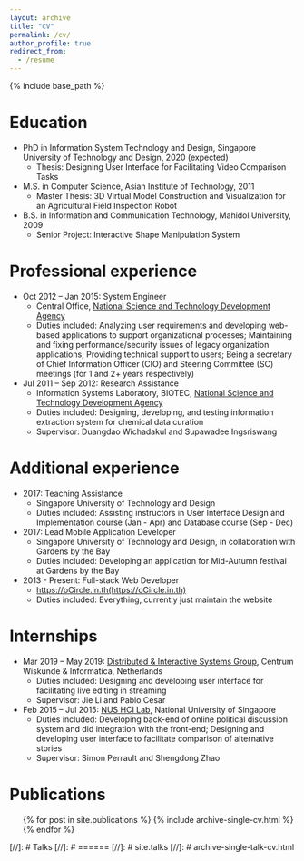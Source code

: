 ```yaml
---
layout: archive
title: "CV"
permalink: /cv/
author_profile: true
redirect_from:
  - /resume
---
```


{% include base_path %}

Education
======
* PhD in Information System Technology and Design, Singapore University of Technology and Design, 2020 (expected)
  * Thesis: Designing User Interface for Facilitating Video Comparison Tasks
* M.S. in Computer Science, Asian Institute of Technology, 2011
  * Master Thesis: 3D Virtual Model Construction and Visualization for an Agricultural Field Inspection Robot
* B.S. in Information and Communication Technology, Mahidol University, 2009
  * Senior Project: Interactive Shape Manipulation System

Professional experience
======
* Oct 2012 – Jan 2015: System Engineer
  * Central Office, [National Science and Technology Development Agency](https://www.nstda.or.th/)
  * Duties included: Analyzing user requirements and developing web-based applications to support organizational processes; Maintaining  and fixing performance/security issues of legacy organization applications; Providing technical support to users; Being a secretary of Chief Information Officer (CIO) and Steering Committee (SC) meetings (for 1 and 2+ years respectively)
* Jul 2011 – Sep 2012: Research Assistance
  * Information Systems Laboratory, BIOTEC, [National Science and Technology Development Agency](https://www.nstda.or.th/)
  * Duties included: Designing, developing, and testing information extraction system for chemical data curation
  * Supervisor: Duangdao Wichadakul and Supawadee Ingsriswang 
  
Additional experience
======
* 2017: Teaching Assistance
  * Singapore University of Technology and Design
  * Duties included: Assisting instructors in User Interface Design and Implementation course (Jan - Apr) and Database course (Sep - Dec)
* 2017: Lead Mobile Application Developer
  * Singapore University of Technology and Design, in collaboration with Gardens by the Bay
  * Duties included: Developing an application for Mid-Autumn festival at Gardens by the Bay
* 2013 - Present:	Full-stack Web Developer
  * https://oCircle.in.th(https://oCircle.in.th)
  * Duties included: Everything, currently just maintain the website  
  
Internships
======
* Mar 2019 – May 2019: [Distributed & Interactive Systems Group](https://www.dis.cwi.nl/), Centrum Wiskunde & Informatica, Netherlands
  * Duties included: Designing and developing user interface for facilitating live editing in streaming 
  * Supervisor: Jie Li and Pablo Cesar
* Feb 2015 – Jul 2015: [NUS HCI Lab](http://www.nus-hci.org/), National University of Singapore
  * Duties included: Developing back-end of online political discussion system and did integration with the front-end; Designing and developing user interface to facilitate comparison of alternative stories 
  * Supervisor: Simon Perrault and Shengdong Zhao

Publications
======
  <ul>{% for post in site.publications %}
    {% include archive-single-cv.html %}
  {% endfor %}</ul>
  
[//]: # Talks
[//]: # ======
[//]: # site.talks
[//]: # archive-single-talk-cv.html

